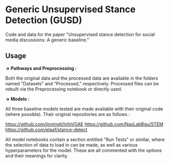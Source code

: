 Generic Unsupervised Stance Detection (GUSD)
===================== 

Code and data for the paper "Unsupervised stance detection for social media discussions: A generic baseline."

Usage
-----

**-> Pathways and Preprocessing :**

Both the original data and the processed data are available in the folders named "Datasets" and "Processed," respectively. Processed files can be rebuilt via the Preprocessing notebook or directly used.

**-> Models :**

All three baseline models tested are made available with their original code (where possible). Their original repositories are as follows :

https://github.com/jinningli/InfoVGAE
https://github.com/NasLabBgu/STEM
https://github.com/elaaf/stance-detect

All model notebooks contain a section entitled "Run Tests" or similar, where the selection of data to load in can be made, as well as various hyperparameters for the model. These are all commented with the options and their meanings for clarity.
